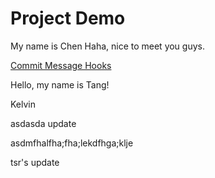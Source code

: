 # Project Demo

My name is Chen Haha, nice to meet you guys.

[Commit Message Hooks](https://dwmkerr.com/conventional-commits-and-semantic-versioning-for-java/#conventional-commits)



Hello, my name is Tang!


Kelvin

asdasda
update

asdmfhalfha;fha;lekdfhga;klje



tsr's update
